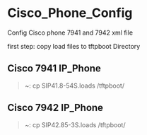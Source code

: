 # Cisco_Phone_Config
Config Cisco phone  7941 and 7942 xml file

first step: copy load files to tftpboot Directory
## Cisco 7941 IP_Phone
> ~: cp SIP41.8-54S.loads /tftpboot/
## Cisco 7942 IP_Phone
> ~: cp SIP42.85-3S.loads /tftpboot/

